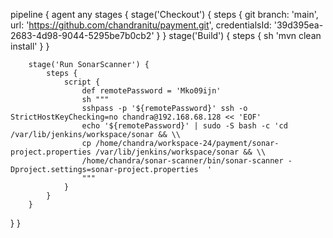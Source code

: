 pipeline {
     agent any
    stages {
        stage('Checkout') {
            steps {
                git branch: 'main', url: 'https://github.com/chandranitu/payment.git',
                credentialsId: '39d395ea-2683-4d98-9044-5295be7b0cb2'
            }
        }
        stage('Build') {
            steps {
                sh 'mvn clean install'
            }
        }

        stage('Run SonarScanner') {
            steps {
                script {
                    def remotePassword = 'Mko09ijn' 
                    sh """
                    sshpass -p '${remotePassword}' ssh -o StrictHostKeyChecking=no chandra@192.168.68.128 << 'EOF'
                    echo '${remotePassword}' | sudo -S bash -c 'cd /var/lib/jenkins/workspace/sonar && \\  
                    cp /home/chandra/workspace-24/payment/sonar-project.properties /var/lib/jenkins/workspace/sonar && \\
                    /home/chandra/sonar-scanner/bin/sonar-scanner -Dproject.settings=sonar-project.properties  '
                    """
                }
            }
        }

}
}

